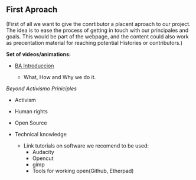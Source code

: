 
## First Aproach 

(First of all we want to give the conrtibutor a placent aproach to our project.  
The idea is to ease the process of getting in touch with our principales and goals. 
This would be part of the webpage, and the content could also work as precentation material for reaching potential Histories or contributors.) 

 **Set of videos/animations:** 


* [BA Introduccion](https://github.com/Beyondactivismo/Beyondactivismo/issues/20)
    
    * What, How and Why we do it.  

*Beyond Activismo Priniciples* 
  
  * Activism
  
  * Human rights
  
  * Open Source


* Technical knowledge
  * Link tutorials on software we recomend to be used:
    * Audacity
    * Opencut
    + gimp
    + Tools for working open(Github, Etherpad)


                       
